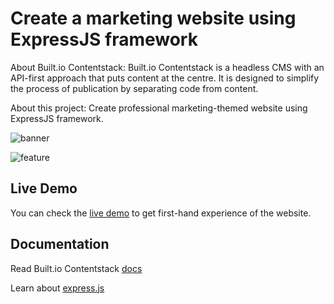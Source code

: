 # Create a marketing website using ExpressJS framework

About Built.io Contentstack: Built.io Contentstack is a headless CMS with an API-first approach that puts content at the centre. It is designed to simplify the process of publication by separating code from content.

About this project: Create professional marketing-themed website using ExpressJS framework.


![banner](https://images.contentstack.io/v3/assets/blt2f8208e2d15beeb0/bltcff0c33efe5bc1aa/592823b1237795ad38c68dd5/download "banner.png")

![feature](https://images.contentstack.io/v3/assets/blt2f8208e2d15beeb0/bltf278eb4e482ff9cf/592823ef3df60860431f2621/download "feature.png")


## Live Demo

You can check the [live demo](https://marketing-theme.herokuapp.com/) to get first-hand experience of the website.


## Documentation

Read Built.io Contentstack [docs](https://contentstackdocs.built.io)

Learn about [express.js](https://expressjs.com/)









